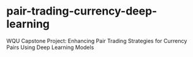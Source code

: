 # pair-trading-currency-deep-learning
WQU Capstone Project: Enhancing Pair Trading Strategies for Currency Pairs Using Deep Learning Models
